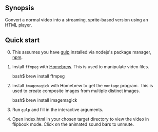 Synopsis
--------
Convert a normal video into a streaming, sprite-based version using an HTML player.

Quick start
-----------
0. This assumes you have [gulp](https://www.npmjs.org/package/gulp) installed via nodejs's package manager, [npm](https://www.npmjs.org/).
1. Install `ffmpeg` with [Homebrew](http://brew.sh/). This is used to manipulate video files.

    bash$ brew install ffmpeg

2. Install `imagemagick` with Homebrew to get the `montage` program. This is used to create composite images from multiple distinct images.

    bash$ brew install imagemagick

3. Run `gulp` and fill in the interactive arguments.
4. Open index.html in your chosen target directory to view the video in flipbook mode. Click on the animated sound bars to unmute.
